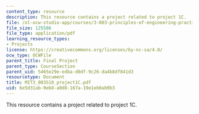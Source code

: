 ```yaml
---
content_type: resource
description: This resource contains a project related to project 1C.
file: /ol-ocw-studio-app/courses/3-003-principles-of-engineering-practice-spring-2010/6e5d31ab9eb8a0d8167a19e1eb0ab9b3_MIT3_003S10_project1C.pdf
file_size: 125586
file_type: application/pdf
learning_resource_types:
- Projects
license: https://creativecommons.org/licenses/by-nc-sa/4.0/
ocw_type: OCWFile
parent_title: Final Project
parent_type: CourseSection
parent_uid: 5465e29e-edba-d0df-9c26-da4b8df841d3
resourcetype: Document
title: MIT3_003S10_project1C.pdf
uid: 6e5d31ab-9eb8-a0d8-167a-19e1eb0ab9b3
---
```

This resource contains a project related to project 1C.